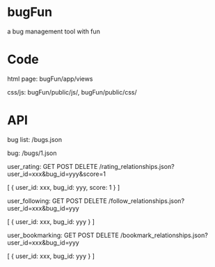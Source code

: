 # bugFun
a bug management tool with fun

# Code
html page: bugFun/app/views

css/js: bugFun/public/js/, bugFun/public/css/


# API
bug list: /bugs.json

bug: /bugs/1.json

user_rating: GET POST DELETE /rating_relationships.json?user_id=xxx&bug_id=yyy&score=1

[
  {
    user_id: xxx,
    bug_id: yyy,
    score: 1
  }
]

user_following: GET POST DELETE /follow_relationships.json?user_id=xxx&bug_id=yyy

[
  {
    user_id: xxx,
    bug_id: yyy
  }
]

user_bookmarking: GET POST DELETE /bookmark_relationships.json?user_id=xxx&bug_id=yyy

[
  {
    user_id: xxx,
    bug_id: yyy
  }
]
